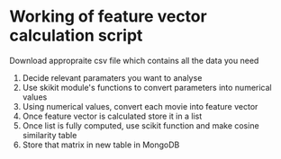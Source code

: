 # Working of feature vector calculation script

Download appropraite csv file which contains all the data you need

1. Decide relevant paramaters you want to analyse
2. Use skikit module's functions to convert parameters into numerical values
3. Using numerical values, convert each movie into feature vector
4. Once feature vector is calculated store it in a list
5. Once list is fully computed, use scikit function and make cosine similarity table
6. Store that matrix in new table in MongoDB
